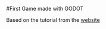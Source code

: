 #First Game made with GODOT

Based on the tutorial from the [website](http://docs.godotengine.org/en/latest/getting_started/step_by_step/your_first_game.html)
